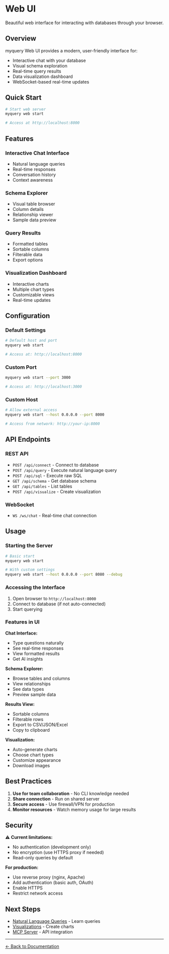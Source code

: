 # Web UI

Beautiful web interface for interacting with databases through your browser.

## Overview

myquery Web UI provides a modern, user-friendly interface for:
- Interactive chat with your database
- Visual schema exploration
- Real-time query results
- Data visualization dashboard
- WebSocket-based real-time updates

## Quick Start

```bash
# Start web server
myquery web start

# Access at http://localhost:8000
```

## Features

### Interactive Chat Interface
- Natural language queries
- Real-time responses
- Conversation history
- Context awareness

### Schema Explorer
- Visual table browser
- Column details
- Relationship viewer
- Sample data preview

### Query Results
- Formatted tables
- Sortable columns
- Filterable data
- Export options

### Visualization Dashboard
- Interactive charts
- Multiple chart types
- Customizable views
- Real-time updates

## Configuration

### Default Settings

```bash
# Default host and port
myquery web start

# Access at: http://localhost:8000
```

### Custom Port

```bash
myquery web start --port 3000

# Access at: http://localhost:3000
```

### Custom Host

```bash
# Allow external access
myquery web start --host 0.0.0.0 --port 8000

# Access from network: http://your-ip:8000
```

## API Endpoints

### REST API

- `POST /api/connect` - Connect to database
- `POST /api/query` - Execute natural language query
- `POST /api/sql` - Execute raw SQL
- `GET /api/schema` - Get database schema
- `GET /api/tables` - List tables
- `POST /api/visualize` - Create visualization

### WebSocket

- `WS /ws/chat` - Real-time chat connection

## Usage

### Starting the Server

```bash
# Basic start
myquery web start

# With custom settings
myquery web start --host 0.0.0.0 --port 8080 --debug
```

### Accessing the Interface

1. Open browser to `http://localhost:8000`
2. Connect to database (if not auto-connected)
3. Start querying

### Features in UI

**Chat Interface:**
- Type questions naturally
- See real-time responses
- View formatted results
- Get AI insights

**Schema Explorer:**
- Browse tables and columns
- View relationships
- See data types
- Preview sample data

**Results View:**
- Sortable columns
- Filterable rows
- Export to CSV/JSON/Excel
- Copy to clipboard

**Visualization:**
- Auto-generate charts
- Choose chart types
- Customize appearance
- Download images

## Best Practices

1. **Use for team collaboration** - No CLI knowledge needed
2. **Share connection** - Run on shared server
3. **Secure access** - Use firewall/VPN for production
4. **Monitor resources** - Watch memory usage for large results

## Security

⚠️ **Current limitations:**
- No authentication (development only)
- No encryption (use HTTPS proxy if needed)
- Read-only queries by default

**For production:**
- Use reverse proxy (nginx, Apache)
- Add authentication (basic auth, OAuth)
- Enable HTTPS
- Restrict network access

## Next Steps

- [Natural Language Queries](natural-language-queries.md) - Learn queries
- [Visualizations](visualizations.md) - Create charts
- [MCP Server](mcp-server.md) - API integration

---

[← Back to Documentation](../README.md)

